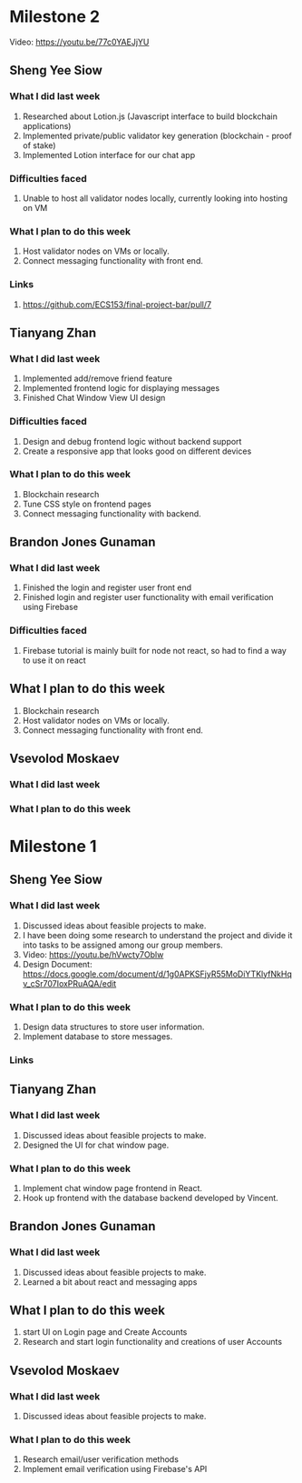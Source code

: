 # Milestone 2
Video: https://youtu.be/77c0YAEJjYU

## Sheng Yee Siow
### What I did last week
1. Researched about Lotion.js (Javascript interface to build blockchain applications)
2. Implemented private/public validator key generation (blockchain - proof of stake)
3. Implemented Lotion interface for our chat app

### Difficulties faced
1. Unable to host all validator nodes locally, currently looking into hosting on VM

### What I plan to do this week
1. Host validator nodes on VMs or locally.
2. Connect messaging functionality with front end.

### Links
1. https://github.com/ECS153/final-project-bar/pull/7

## Tianyang Zhan
### What I did last week
1. Implemented add/remove friend feature
2. Implemented frontend logic for displaying messages
3. Finished Chat Window View UI design

### Difficulties faced
1. Design and debug frontend logic without backend support
2. Create a responsive app that looks good on different devices

### What I plan to do this week
1. Blockchain research
2. Tune CSS style on frontend pages
3. Connect messaging functionality with backend.

## Brandon Jones Gunaman
### What I did last week
1. Finished the login and register user front end   
2. Finished login and register user functionality with email verification using Firebase  

### Difficulties faced
1. Firebase tutorial is mainly built for node not react, so had to find a way to use  it on react  

## What I plan to do this week  
1. Blockchain research  
2. Host validator nodes on VMs or locally.
3. Connect messaging functionality with front end. 

## Vsevolod Moskaev
### What I did last week

### What I plan to do this week


# Milestone 1
## Sheng Yee Siow
### What I did last week
1. Discussed ideas about feasible projects to make.
2. I have been doing some research to understand the project and divide it into tasks to be assigned among our group members.
3. Video: https://youtu.be/hVwcty7Oblw
4. Design Document: https://docs.google.com/document/d/1g0APKSFjyR55MoDiYTKlyfNkHqv_cSr707IoxPRuAQA/edit

### What I plan to do this week
1. Design data structures to store user information.
2. Implement database to store messages.

### Links

## Tianyang Zhan
### What I did last week
1. Discussed ideas about feasible projects to make.
2. Designed the UI for chat window page.

### What I plan to do this week
1. Implement chat window page frontend in React.
2. Hook up frontend with the database backend developed by Vincent.

## Brandon Jones Gunaman
### What I did last week
1. Discussed ideas about feasible projects to make.  
2. Learned a bit about react and messaging apps  

## What I plan to do this week
1. start UI on Login page and Create Accounts
2. Research and start login functionality and creations of user Accounts  

## Vsevolod Moskaev
### What I did last week
1. Discussed ideas about feasible projects to make.

### What I plan to do this week
1. Research email/user verification methods
2. Implement email verification using Firebase's API
